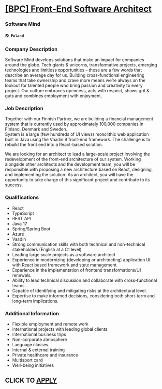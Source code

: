 # [[BPC] Front-End Software Architect](https://www.remotewlb.com/apply/bpc-front-end-software-architect)  
### Software Mind  
#### `🌎 Poland`  

### Company Description

Software Mind develops solutions that make an impact for companies around the globe. Tech giants & unicorns, transformative projects, emerging technologies and limitless opportunities – these are a few words that describe an average day for us. Building cross-functional engineering teams that take ownership and crave more means we’re always on the lookout for talented people who bring passion and creativity to every project. Our culture embraces openness, acts with respect, shows grit & guts and combines employment with enjoyment.

### Job Description

Together with our Finnish Partner, we are building a financial management system that is currently used by approximately 100,000 companies in Finland, Denmark and Sweden.  
System is a large (few hundreds of UI views) monolithic web application built in Java using the Vaadin 8 front-end framework. The challenge is to rebuild the front end into a React-based solution.

We are looking for an architect to lead a large-scale project involving the redevelopment of the front-end architecture of our system. Working alongside other architects and the development team, you will be responsible with proposing a new architecture based on React, designing, and implementing the solution. As an architect, you will have the opportunity to take charge of this significant project and contribute to its success.

### Qualifications

  * React
  * TypeScript
  * REST API
  * Java 17
  * Spring/Spring Boot
  * Azure
  * Vaadin
  * Strong communication skills with both technical and non-technical stakeholders (English at a C1 level)
  * Leading large scale projects as a software architect
  * Experience in modernizing (developing or architecting) application UI with React based framework and state management.
  * Experience in the implementation of frontend transformations/UI renewals.
  * Ability to lead technical discussion and collaborate with cross-functional teams
  * Capable of identifying and mitigating risks at the architectural level.
  * Expertise to make informed decisions, considering both short-term and long-term implications.

### Additional Information

  * Flexible employment and remote work
  * International projects with leading global clients
  * International business trips
  * Non-corporate atmosphere
  * Language classes
  * Internal & external training
  * Private healthcare and insurance
  * Multisport card
  * Well-being initiatives

  
## CLICK TO [APPLY](https://www.remotewlb.com/apply/bpc-front-end-software-architect)

